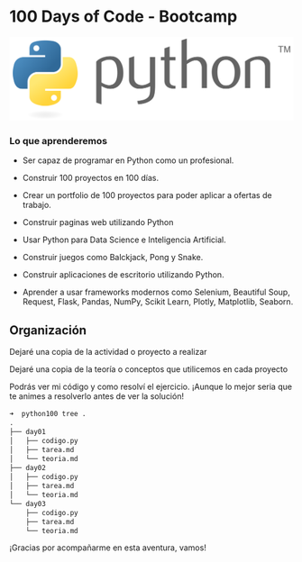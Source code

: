# 100 Days of Code - Bootcamp

![Python](/Python_logo_and_wordmark.svg.png)
### Lo que aprenderemos

- Ser capaz de programar en Python como un profesional.

- Construir 100 proyectos en 100 días.

- Crear un portfolio de 100 proyectos para poder aplicar a ofertas de trabajo.

- Construir paginas web utilizando Python

- Usar Python para Data Science e Inteligencia Artificial. 

- Construir juegos como Balckjack, Pong y Snake.

- Construir aplicaciones de escritorio utilizando Python.

- Aprender a usar frameworks modernos como Selenium, Beautiful Soup, Request, Flask, Pandas, NumPy, Scikit Learn, Plotly, Matplotlib, Seaborn.

## Organización

Dejaré una copia de la actividad o proyecto a realizar

Dejaré una copia de la teoría o conceptos que utilicemos en cada proyecto

Podrás ver mi código y como resolví el ejercicio. ¡Aunque lo mejor seria que te animes a resolverlo antes de ver la solución!

~~~
➜  python100 tree .
.
├── day01
│   ├── codigo.py
│   ├── tarea.md
│   └── teoria.md
├── day02
│   ├── codigo.py
│   ├── tarea.md
│   └── teoria.md
└── day03
    ├── codigo.py
    ├── tarea.md
    └── teoria.md
~~~
¡Gracias por acompañarme en esta aventura, vamos!
